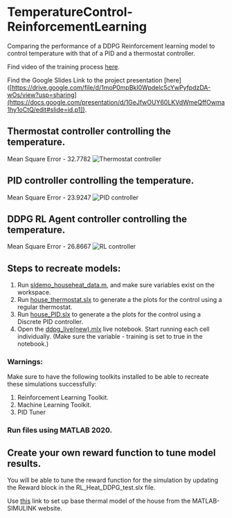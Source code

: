 # TemperatureControl-ReinforcementLearning
Comparing the performance of a DDPG Reinforcement learning model to control temperature with that of a PID and a thermostat controller. 

Find video of the training process [here](https://youtu.be/jCeMeUJZ0eQ).

Find the Google Slides Link to the project presentation [here]([https://drive.google.com/file/d/1moP0mpBkI0Wpdelc5cYwPyfpdzDA-wOs/view?usp=sharing](https://docs.google.com/presentation/d/1GeJfwOUY60LKVdWmeQffOwma1hy1oCtQ/edit#slide=id.p1]).

## Thermostat controller controlling the temperature. 
Mean Square Error - 32.7782
![Thermostat controller](https://github.com/akmenon1996/TemperatureControl-ReinforcementLearning/blob/master/Images/thermostat_control.png) 

## PID controller controlling the temperature. 
Mean Square Error - 23.9247
![PID controller](https://github.com/akmenon1996/TemperatureControl-ReinforcementLearning/blob/master/Images/PID_Control.png) 

## DDPG RL Agent controller controlling the temperature. 
Mean Square Error - 26.8667
![RL controller](https://github.com/akmenon1996/TemperatureControl-ReinforcementLearning/blob/master/Images/RL_Control.png) 



## Steps to recreate models:
1. Run [sldemo_househeat_data.m](https://github.com/akmenon1996/TemperatureControl-ReinforcementLearning/blob/master/sldemo_househeat_data.m), and make sure variables exist on the workspace. 
2. Run [house_thermostat.slx](https://github.com/akmenon1996/TemperatureControl-ReinforcementLearning/blob/master/house_thermostat.slx) to generate a the plots for the control using a regular thermostat. 
3. Run [house_PID.slx](https://github.com/akmenon1996/TemperatureControl-ReinforcementLearning/blob/master/house_PID.slx) to generate a the plots for the control using a Discrete PID controller.
4. Open the [ddpg_live(new).mlx](https://github.com/akmenon1996/TemperatureControl-ReinforcementLearning/blob/master/ddpg_live(new).mlx) live notebook. Start running each cell individually. (Make sure the variable - training is set to true in the notebook.)

### Warnings:
Make sure to have the following toolkits installed to be able to recreate these simulations successfully:
1. Reinforcement Learning Toolkit. 
2. Machine Learning Toolkit. 
3. PID Tuner

### Run files using MATLAB 2020. 

## Create your own reward function to tune model results. 
You will be able to tune the reward function for the simulation by updating the Reward block in the RL_Heat_DDPG_test.slx file. 



Use [this](https://www.mathworks.com/help/simulink/slref/thermal-model-of-a-house.html) link to set up base thermal model of the house from the MATLAB-SIMULINK website. 

